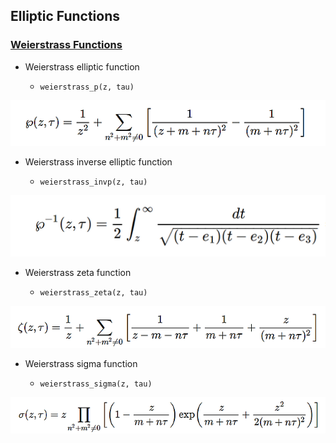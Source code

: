 ## Elliptic Functions

### [Weierstrass Functions](http://arblib.org/acb_elliptic.html#weierstrass-elliptic-functions)

- Weierstrass elliptic function

    - `weierstrass_p(z, tau)`
    
![Weierstrass_p](assets/Weierstrass_p.png)     


- Weierstrass inverse elliptic function

    - `weierstrass_invp(z, tau)`
    
![Weierstrass_pinv](assets/Weierstrass_pinv.png)

- Weierstrass zeta function

    - `weierstrass_zeta(z, tau)`
    
![Weierstrass_zeta](assets/Weierstrass_zeta.png)

- Weierstrass sigma function

    - `weierstrass_sigma(z, tau)`
    
![Weierstrass_sigma](assets/Weierstrass_sigma.png)

